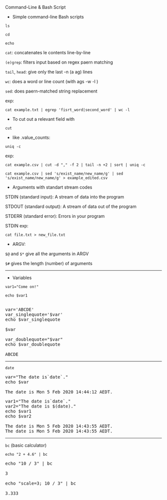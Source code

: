 Command-Line & Bash Script

- Simple command-line Bash scripts 

```ls```

```cd```

```echo```


```cat```: concatenates le contents line-by-line

```(e)grep```: filters input based on regex paern matching

```tail```, ```head```: give only the last -n (a ag) lines

```wc```: does a word or line count (with ags -w -l )

```sed```: does paern-matched string replacement

exp:
```
cat example.txt | egrep 'fisrt_word|second_word' | wc -l
```

- To cut out a relevant field with
```
cut
```
- like .value_counts:
```
uniq -c
```

exp: 
```
cat example.csv | cut -d "," -f 2 | tail -n +2 | sort | uniq -c
```
```cat example.csv | sed 's/exist_name/new_name/g' | sed 's/exist_name/new_name/g' > example_edited.csv```

* Arguments with standart stream codes

STDIN (standard input): A stream of data into the program

STDOUT (standard output): A stream of data out of the program

STDERR (standard error): Errors in your program

STDIN exp:
```
cat file.txt > new_file.txt
```

* ARGV:

```$@```  and ```$*``` give all the arguments in ARGV

```$#``` gives the length (number) of arguments


---

* Variables

```var1="Come on!"```

```echo $var1```


<pre> 
var='ABCDE'
var_singlequote='$var'
echo $var_singlequote

$var 

var_doublequote="$var"
echo $var_doublequote

ABCDE
</pre>

----

```date```



<pre>
var="The date is`date`."
echo $var

The date is Mon 5 Feb 2020 14:44:12 AEDT.
</pre>

<pre>
var1="The date is`date`."
var2="The date is $(date)."
echo $var1
echo $var2

The date is Mon 5 Feb 2020 14:43:55 AEDT.
The date is Mon 5 Feb 2020 14:43:55 AEDT.
</pre>

---
```bc``` (basic calculator) 

```echo "2 + 4.6" | bc```

<pre>
echo "10 / 3" | bc

3

echo "scale=3; 10 / 3" | bc

3.333
</pre>
